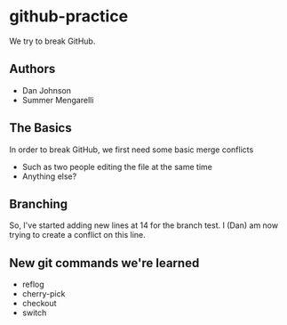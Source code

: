 # github-practice
We try to break GitHub.

## Authors
- Dan Johnson
- Summer Mengarelli

## The Basics

In order to break GitHub, we first need some basic merge conflicts
- Such as two people editing the file at the same time
- Anything else?

## Branching

So, I've started adding new lines at 14 for the branch test. I (Dan) am now trying to create a conflict on this line.

## New git commands we're learned
- reflog
- cherry-pick
- checkout
- switch
